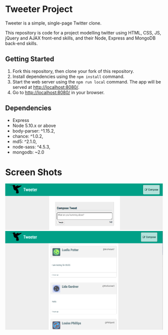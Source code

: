 # Tweeter Project

Tweeter is a simple, single-page Twitter clone.

This repository is code for a project modelling twitter using HTML, CSS, JS, jQuery and AJAX front-end skills, and their Node, Express and MongoDB back-end skills.

## Getting Started

1. Fork this repository, then clone your fork of this repository.
2. Install dependencies using the `npm install` command.
3. Start the web server using the `npm run local` command. The app will be served at <http://localhost:8080/>.
4. Go to <http://localhost:8080/> in your browser.

## Dependencies

- Express
- Node 5.10.x or above
- body-parser: ^1.15.2,
- chance: ^1.0.2,
- md5: ^2.1.0,
- node-sass: ^4.5.3,
- mongodb: ~2.0

# Screen Shots
!["Tweet Compose box"](https://github.com/Sputn1kolas/twitterer/blob/master/docs/Compose%20Tweet.png)
!["Tweets "](https://github.com/Sputn1kolas/twitterer/blob/master/docs/Tweets%20Page.png)